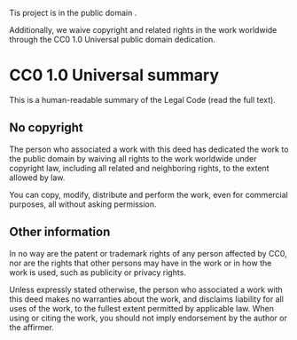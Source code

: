 Tis project is in the public domain .

Additionally, we waive copyright and related rights in the work worldwide through the CC0 1.0 Universal public domain dedication.

# CC0 1.0 Universal summary

This is a human-readable summary of the Legal Code (read the full text).

## No copyright 

The person who associated a work with this deed has dedicated the work to the public domain by waiving all rights to the work worldwide 
under copyright law, including all related and neighboring rights, to the extent allowed by law.

You can copy, modify, distribute and perform the work, even for commercial purposes, all without asking permission.

## Other information

In no way are the patent or trademark rights of any person affected by CC0, nor are the rights that other persons may have in the work or in how the work is used, such as publicity or privacy rights.

Unless expressly stated otherwise, the person who associated a work with this deed makes no warranties about the work, and disclaims liability for all uses of the work, to the fullest extent permitted by applicable law. When using or citing the work,
you should not imply endorsement by the author or the affirmer.
